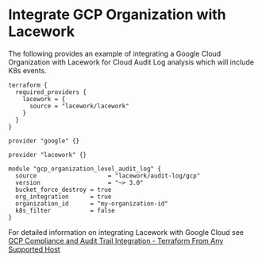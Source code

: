 # Integrate GCP Organization with Lacework
The following provides an example of integrating a Google Cloud Organization with Lacework for Cloud Audit Log analysis which will include K8s events.

```hcl
terraform {
  required_providers {
    lacework = {
      source = "lacework/lacework"
    }
  }
}

provider "google" {}

provider "lacework" {}

module "gcp_organization_level_audit_log" {
  source                    = "lacework/audit-log/gcp"
  version                   = "~> 3.0"
  bucket_force_destroy = true
  org_integration      = true
  organization_id      = "my-organization-id"
  k8s_filter           = false
}
```

For detailed information on integrating Lacework with Google Cloud see [GCP Compliance and Audit Trail Integration - Terraform From Any Supported Host](https://docs.lacework.com/gcp-compliance-and-audit-log-integration-terraform-from-any-supported-host)
